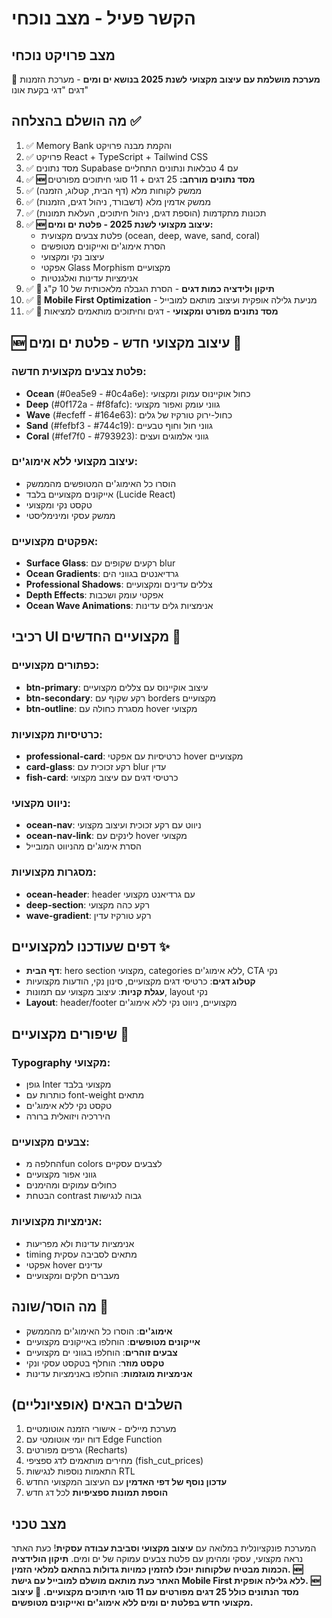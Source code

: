 # הקשר פעיל - מצב נוכחי

## מצב פרויקט נוכחי
🎨 **מערכת מושלמת עם עיצוב מקצועי לשנת 2025 בנושא ים ומים** - מערכת הזמנות דגים "דגי בקעת אונו"

## מה הושלם בהצלחה ✅
1. ✅ Memory Bank והקמת מבנה פרויקט
2. ✅ פרויקט React + TypeScript + Tailwind CSS 
3. ✅ מסד נתונים Supabase עם 4 טבלאות ונתונים התחליים
4. ✅ **🆕 מסד נתונים מורחב:** 25 דגים + 11 סוגי חיתוכים מפורטים
5. ✅ ממשק לקוחות מלא (דף הבית, קטלוג, הזמנה)
6. ✅ ממשק אדמין מלא (דשבורד, ניהול דגים, הזמנות)
7. ✅ תכונות מתקדמות (הוספת דגים, ניהול חיתוכים, העלאת תמונות)
8. ✅ **🆕 עיצוב מקצועי לשנת 2025 - פלטת ים ומים:**
   - פלטת צבעים מקצועית (ocean, deep, wave, sand, coral)
   - הסרת אימוג'ים ואייקונים מטופשים
   - עיצוב נקי ומקצועי
   - אפקטי Glass Morphism מקצועיים
   - אנימציות עדינות ואלגנטיות
9. ✅ **🔧 תיקון ולידציה כמות דגים** - הסרת הגבלה מלאכותית של 10 ק"ג
10. ✅ **📱 Mobile First Optimization** - מניעת גלילה אופקית ועיצוב מותאם למובייל
11. ✅ **🎯 מסד נתונים מפורט ומקצועי** - דגים וחיתוכים מותאמים למציאות

## 🆕 עיצוב מקצועי חדש - פלטת ים ומים 🌊

### פלטת צבעים מקצועית חדשה:
- **Ocean** (#0ea5e9 - #0c4a6e): כחול אוקיינוס עמוק ומקצועי
- **Deep** (#0f172a - #f8fafc): גווני עומק ואפור מקצועי
- **Wave** (#ecfeff - #164e63): כחול-ירוק טורקיז של גלים
- **Sand** (#fefbf3 - #744c19): גווני חול וחוף טבעיים
- **Coral** (#fef7f0 - #793923): גווני אלמוגים ועצים

### עיצוב מקצועי ללא אימוג'ים:
- הוסרו כל האימוג'ים המטופשים מהממשק
- אייקונים מקצועיים בלבד (Lucide React)
- טקסט נקי ומקצועי
- ממשק עסקי ומינימליסטי

### אפקטים מקצועיים:
- **Surface Glass**: רקעים שקופים עם blur
- **Ocean Gradients**: גרדיאנטים בגווני הים
- **Professional Shadows**: צללים עדינים ומקצועיים
- **Depth Effects**: אפקטי עומק ושכבות
- **Ocean Wave Animations**: אנימציות גלים עדינות

## רכיבי UI מקצועיים החדשים 🎯

### כפתורים מקצועיים:
- **btn-primary**: עיצוב אוקיינוס עם צללים מקצועיים
- **btn-secondary**: רקע שקוף עם borders מקצועיים
- **btn-outline**: מסגרת כחולה עם hover מקצועי

### כרטיסיות מקצועיות:
- **professional-card**: כרטיסיות עם אפקטי hover מקצועיים
- **card-glass**: רקע זכוכית עם blur עדין
- **fish-card**: כרטיסי דגים עם עיצוב מקצועי

### ניווט מקצועי:
- **ocean-nav**: ניווט עם רקע זכוכית ועיצוב מקצועי
- **ocean-nav-link**: לינקים עם hover מקצועי
- הסרת אימוג'ים מהניווט המובייל

### מסגרות מקצועיות:
- **ocean-header**: header עם גרדיאנט מקצועי
- **deep-section**: רקע כהה מקצועי
- **wave-gradient**: רקע טורקיז עדין

## דפים שעודכנו למקצועיים ✨
- **דף הבית**: hero section מקצועי, categories ללא אימוג'ים, CTA נקי
- **קטלוג דגים**: כרטיסי דגים מקצועיים, סינון נקי, הודעות מקצועיות
- **עגלת קניות**: עיצוב מקצועי עם תמונות, layout נקי
- **Layout**: header/footer מקצועיים, ניווט נקי ללא אימוג'ים

## שיפורים מקצועיים 🏢

### Typography מקצועי:
- גופן Inter מקצועי בלבד
- כותרות עם font-weight מתאים
- טקסט נקי ללא אימוג'ים
- היררכיה ויזואלית ברורה

### צבעים מקצועיים:
- החלפה מfun colors לצבעים עסקיים
- גווני אפור מקצועיים
- כחולים עמוקים ומהימנים
- הבטחת contrast גבוה לנגישות

### אנימציות מקצועיות:
- אנימציות עדינות ולא מפריעות
- timing מתאים לסביבה עסקית
- אפקטי hover עדינים
- מעברים חלקים ומקצועיים

## מה הוסר/שונה 🔄
- **אימוג'ים**: הוסרו כל האימוג'ים מהממשק
- **אייקונים מטופשים**: הוחלפו באייקונים מקצועיים
- **צבעים זוהרים**: הוחלפו בגווני ים מקצועיים
- **טקסט מוזר**: הוחלף בטקסט עסקי ונקי
- **אנימציות מוגזמות**: הוחלפו באנימציות עדינות

## השלבים הבאים (אופציונליים)
1. מערכת מיילים - אישורי הזמנה אוטומטיים
2. דוח יומי אוטומטי עם Edge Function  
3. גרפים מפורטים (Recharts)
4. מחירים מותאמים לדג ספציפי (fish_cut_prices)
5. התאמות נוספות לנגישות RTL
6. **עדכון נוסף של דפי האדמין** עם העיצוב המקצועי החדש
7. **הוספת תמונות ספציפיות** לכל דג חדש

## מצב טכני
המערכת פונקציונלית במלואה עם **עיצוב מקצועי וסביבת עבודה עסקית**! 
כעת האתר נראה מקצועי, עסקי ומהימן עם פלטת צבעים עמוקה של ים ומים.
**תיקון הולידציה הכמות מבטיח שלקוחות יוכלו להזמין כמויות גדולות בהתאם למלאי הזמין.**
**🆕 האתר כעת מותאם מושלם למובייל עם גישת Mobile First ללא גלילה אופקית.**
**🆕 מסד הנתונים כולל 25 דגים מפורטים עם 11 סוגי חיתוכים מקצועיים.**
**🌊 עיצוב מקצועי חדש בפלטת ים ומים ללא אימוג'ים ואייקונים מטופשים.** 